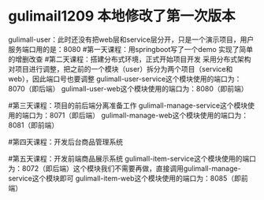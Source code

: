 # gulimail1209 本地修改了第一次版本
gulimall-user：此时还没有把web层和service层分开，只是一个演示项目，用户服务端口用的是：8080
#第一天课程：用springboot写了一个demo
实现了简单的增删改查
#第二天课程：搭建分布式环境，正式开始项目开发
采用分布式架构对项目进行调整，把之前的一个模块（user）拆分为两个项目（service和web），因此端口号也要调整
gulimall-user-service这个模块使用的端口为：8070（即后端）
gulimall-user-web这个模块使用的端口为：8080（即前端）

#第三天课程：项目的前后端分离准备工作
gulimall-manage-service这个模块使用的端口为：8071（即后端）
gulimall-manage-web这个模块使用的端口为：8081（即前端）

#第四天课程：开发后台商品管理系统

#第五天课程：开发前端商品展示系统
gulimall-item-service这个模块使用的端口为：8072（即后端）这个模块我们不需要再做，直接调用gulimall-manage-service这个模块即可
gulimall-item-web这个模块使用的端口为：8085（即前端）